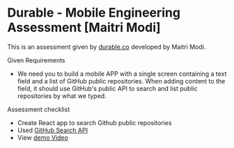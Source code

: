 # Durable - Mobile Engineering Assessment [Maitri Modi]

This is an assessment given by [durable.co](https://durable.co/) developed by Maitri Modi.

Given Requirements

- We need you to build a mobile APP with a single screen containing a text field and a list of GitHub public repositories. When adding content to the field, it should use GitHub's public API to search and list public repositories by what we typed.

Assessment checklist

- Create React app to search Github public repositories
- Used [GitHub Search API](https://api.github.com/search/repositories?q=github)
- View [demo Video](Demo.MP4)

